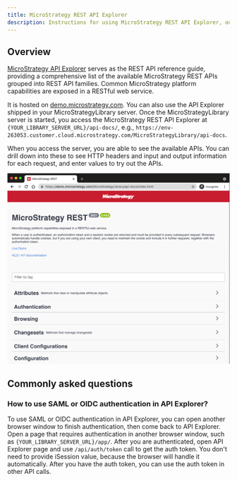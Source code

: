 ```yaml
---
title: MicroStrategy REST API Explorer
description: Instructions for using MicroStrategy REST API Explorer, our official REST API documentation.
---
```


## Overview

[MicroStrategy API Explorer](https://demo.microstrategy.com/MicroStrategyLibrary/api-docs) serves as the REST API reference guide, providing a comprehensive list of the available MicroStrategy REST APIs grouped into REST API families. Common MicroStrategy platform capabilities are exposed in a RESTful web service.

It is hosted on [demo.microstrategy.com](https://demo.microstrategy.com/MicroStrategyLibrary/api-docs). You can also use the API Explorer shipped in your MicroStrategyLibrary server. Once the MicroStrategyLibrary server is started, you access the MicroStrategy REST API Explorer at `{YOUR_LIBRARY_SERVER_URL}/api-docs/`, e.g., `https://env-263053.customer.cloud.microstrategy.com/MicroStrategyLibrary/api-docs`.

When you access the server, you are able to see the available APIs. You can drill down into these to see HTTP headers and input and output information for each request, and enter values to try out the APIs.

![SwaggerUI REST API Explorer](../images/swaggerUI_REST_API_Explorer.png)

## Commonly asked questions

### How to use SAML or OIDC authentication in API Explorer?

To use SAML or OIDC authentication in API Explorer, you can open another browser window to finish authentication, then come back to API Explorer. Open a page that requires authentication in another browser window, such as `{YOUR_LIBRARY_SERVER_URL}/app/`. After you are authenticated, open API Explorer page and use `/api/auth/token` call to get the auth token. You don't need to provide iSession value, because the browser will handle it automatically. After you have the auth token, you can use the auth token in other API calls.
